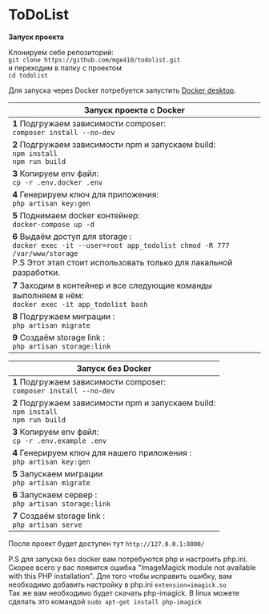 # ToDoList

**Запуск проекта**

Клонируем себе репозиторий:  
```git clone https://github.com/mge410/todolist.git ```  
и переходим в папку с проектом   
```cd todolist ```

Для запуска через Docker потребуется запустить [Docker desktop](https://www.docker.com/products/docker-desktop/).

| **Запуск проекта с Docker**                                                                                                                                                               |
|-------------------------------------------------------------------------------------------------------------------------------------------------------------------------------------------|
| **1** Подгружаем зависимости composer: <br>```composer install --no-dev```                                                                                                                |
| **2** Подгружаем зависимости npm и запускаем build: <br>```npm install ```   <br>```npm run build  ```                                                                                    |
| **3** Копируем env файл: <br>  ```cp -r .env.docker .env```                                                                                                                               |
| **4** Генерируем ключ для приложения: <br>  ```php artisan key:gen```                                                                                                                     |
| **5** Поднимаем docker контейнер: <br>```docker-compose up -d ```                                                                                                                         |
| **6** Выдаём доступ для storage : <br>```docker exec -it --user=root app_todolist chmod -R 777 /var/www/storage``` <br> P.S Этот этап стоит использовать только для лакальной разработки. |
| **7** Заходим в контейнер и все следующие команды выполняем в нём: <br>```docker exec -it app_todolist bash ```                                                                           |
| **8** Подгружаем миграции : <br>```php artisan migrate  ```                                                                                                                               |
| **9** Создаём storage link : <br>```php artisan storage:link  ```                                                                                                                         |

| **Запуск без Docker**                                                                                 |
|-------------------------------------------------------------------------------------------------------|
| **1** Подгружаем зависимости composer: <br>```composer install --no-dev```                            |
| **2** Подгружаем зависимости npm и запускаем build: <br>```npm install ```   <br>```npm run build  ``` |
| **3** Копируем env файл: <br>  ```cp -r .env.example .env```                                          |
| **4** Генерируем ключ для нашего приложения :  <br> ```php artisan key:gen```                         |
| **5** Запускаем миграции    <br>```php artisan migrate```                                             |
| **6** Запускаем сервер : <br>  ```php artisan storage:link```                                         |
| **7** Создаём storage link : <br>  ```php artisan serve```                                            |

После проект будет доступен тут ```http://127.0.0.1:8000/```


P.S для запуска без docker вам потребуются php и настроить php.ini. Скорее всего у вас появится ошибка "ImageMagick module not available with this PHP installation". Для того чтобы исправить ошибку, вам необходимо добавить настройку в php.ini ```extension=imagick.so```  
Так же вам необходимо будет скачать php-imagick. В linux можете сделать это командой ```sudo apt-get install php-imagick```

